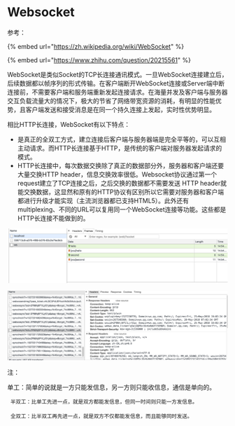 # Websocket

参考：

{% embed url="https://zh.wikipedia.org/wiki/WebSocket" %}

{% embed url="https://www.zhihu.com/question/20215561" %}





WebSocket是类似Socket的TCP长连接通讯模式。一旦WebSocket连接建立后，后续数据都以帧序列的形式传输。在客户端断开WebSocket连接或Server端中断连接前，不需要客户端和服务端重新发起连接请求。在海量并发及客户端与服务器交互负载流量大的情况下，极大的节省了网络带宽资源的消耗，有明显的性能优势，且客户端发送和接受消息是在同一个持久连接上发起，实时性优势明显。

相比HTTP长连接，WebSocket有以下特点：

* 是真正的全双工方式，建立连接后客户端与服务器端是完全平等的，可以互相主动请求。而HTTP长连接基于HTTP，是传统的客户端对服务器发起请求的模式。
* HTTP长连接中，每次数据交换除了真正的数据部分外，服务器和客户端还要大量交换HTTP header，信息交换效率很低。Websocket协议通过第一个request建立了TCP连接之后，之后交换的数据都不需要发送 HTTP header就能交换数据，这显然和原有的HTTP协议有区别所以它需要对服务器和客户端都进行升级才能实现（主流浏览器都已支持HTML5）。此外还有 multiplexing、不同的URL可以复用同一个WebSocket连接等功能。这些都是HTTP长连接不能做到的。



![WebSocket &#x804A;&#x5929;&#x5BA4; demo](../.gitbook/assets/image%20%287%29.png)



![&#x5FAE;&#x4FE1;web&#x7248;&#x672C;&#x7528;&#x7684;&#x662F;&#x957F;&#x8FDE;&#x63A5;](../.gitbook/assets/image%20%2813%29.png)

注：

单工：简单的说就是一方只能发信息，另一方则只能收信息，通信是单向的。

     半双工：比单工先进一点，就是双方都能发信息，但同一时间则只能一方发信息。

     全双工：比半双工再先进一点，就是双方不仅都能发信息，而且能够同时发送。

